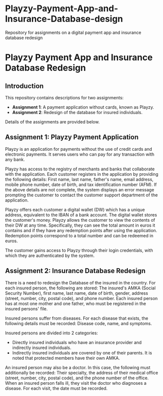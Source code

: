 # Playzy-Payment-App-and-Insurance-Database-design
Repository for assignments on a digital payment app and insurance database redesign 
# Playzy Payment App and Insurance Database Redesign

## Introduction
This repository contains descriptions for two assignments:
- **Assignment 1**: A payment application without cards, known as Playzy.
- **Assignment 2**: Redesign of the database for insured individuals.

Details of the assignments are provided below.

## Assignment 1: Playzy Payment Application
Playzy is an application for payments without the use of credit cards and electronic payments. It serves users who can pay for any transaction with any bank.

Playzy has access to the registry of merchants and banks that collaborate with the application. Each customer registers in the application by providing the following details: First name, last name, father's name, email address, mobile phone number, date of birth, and tax identification number (AFM). If the above details are not complete, the system displays an error message prompting the customer to contact the customer support department of the application.

Playzy offers each customer a digital wallet (DW) which has a unique address, equivalent to the IBAN of a bank account. The digital wallet stores the customer's money. Playzy allows the customer to view the contents of their DW at any time. Specifically, they can see the total amount in euros it contains and if they have any redemption points after using the application. Redemption points correspond to a total number and can be redeemed in euros.

The customer gains access to Playzy through their login credentials, with which they are authenticated by the system.

## Assignment 2: Insurance Database Redesign
There is a need to redesign the Database of the insured in the country. For each insured person, the following are stored: The insured's AMKA (Social Security Number), first name, last name, date of birth, gender, address (street, number, city, postal code), and phone number. Each insured person has at most one mother and one father, who must be registered in the insured persons' file.

Insured persons suffer from diseases. For each disease that exists, the following details must be recorded: Disease code, name, and symptoms.

Insured persons are divided into 2 categories:
- Directly insured individuals who have an insurance provider and indirectly insured individuals.
- Indirectly insured individuals are covered by one of their parents. It is noted that protected members have their own AMKA.

An insured person may also be a doctor. In this case, the following must additionally be recorded: Their specialty, the address of their medical office (street, number, city, postal code), and the phone number of the office. When an insured person falls ill, they visit the doctor who diagnoses a disease. For each visit, the date must be recorded.

